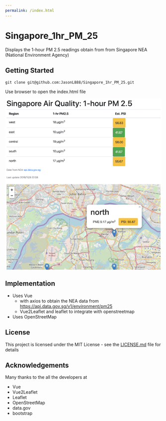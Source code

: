```yaml
---
permalink: /index.html
---
```

# Singapore_1hr_PM_25
Displays the 1-hour PM 2.5 readings obtain from from Singapore NEA (National Environment Agency)

## Getting Started
```
git clone git@github.com:JasonL888/Singapore_1hr_PM_25.git
```
Use browser to open the index.html file

![demo screenshot](demo.png)

## Implementation
* Uses Vue
  * with axios to obtain the NEA data from https://api.data.gov.sg/v1/environment/pm25
  * Vue2Leaflet and leaflet to integrate with openstreetmap
* Uses OpenStreetMap

## License
This project is licensed under the MIT License - see the [LICENSE.md](LICENSE.md) file for details

## Acknowledgements
Many thanks to the all the developers at
* Vue
* Vue2Leaflet
* Leaflet 
* OpenStreetMap
* data.gov
* bootstrap
